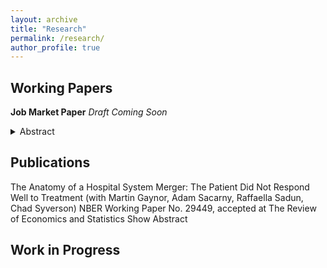```yaml
---
layout: archive
title: "Research"
permalink: /research/
author_profile: true
---
```


## Working Papers 
**Job Market Paper** 
*Draft Coming Soon* 

<details>
<summary>Abstract</summary>
<br>
Abstract: Consolidation between hospitals and physician practices is a ubiquitous feature of health care markets across the US. This paper examines the impacts of hospital-physician prac- tice acquisition on physician referrals, hospital prices, and welfare using detailed administrative claims data from the Massachusetts APCD. I find that the effects vary substantially across dom- inant and non-dominant hospital systems in the state. Among non-dominant hospitals, acquisi- tion leads to a 20 percentage point increase in within-system referral rates and to higher hospital prices. In contrast, physician practice acquisition by a dominant hospital does not meaningfully shift referrals nor raise negotiated prices. To rationalize these empirical observations, I develop a bargaining model of competition and use the estimates to evaluate the effects of changes in physician practice ownership. The model demonstrates how changes in referral demand due to practice consolidation enhances the bargaining leverage of the acquiring hospital system. I then simulate the hospital acquisition of every physician practice in the state, and I find that hospital prices increase by $198.58 per admission, though effects are larger across non-dominant firms. Higher payments to hospitals decrease insurer surplus. Patient welfare declines due to shifts in physician referrals post-acquisition.
</details>


## Publications 
The Anatomy of a Hospital System Merger: The Patient Did Not Respond Well to Treatment (with Martin Gaynor, Adam Sacarny, Raffaella Sadun, Chad Syverson) 
NBER Working Paper No. 29449, accepted at The Review of Economics and Statistics Show Abstract


## Work in Progress 



